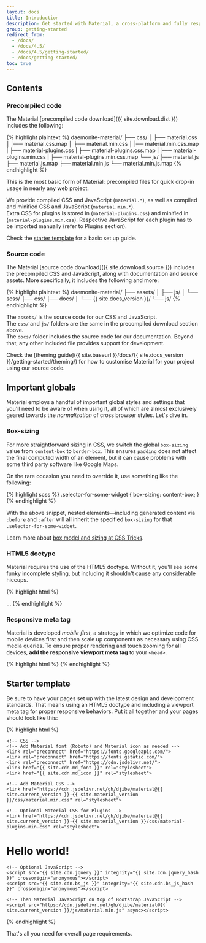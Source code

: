 ```yaml
---
layout: docs
title: Introduction
description: Get started with Material, a cross-platform and fully responsive front-end interface based on Google Material Design, built using Bootstrap 4.
group: getting-started
redirect_from:
  - /docs/
  - /docs/4.5/
  - /docs/4.5/getting-started/
  - /docs/getting-started/
toc: true
---
```


## Contents

### Precompiled code

The Material [precompiled code download]({{ site.download.dist }}) includes the following:

{% highlight plaintext %}
daemonite-material/
├── css/
│   ├── material.css
│   ├── material.css.map
│   ├── material.min.css
│   |── material.min.css.map
|   ├── material-plugins.css
|   ├── material-plugins.css.map
|   ├── material-plugins.min.css
|   ├── material-plugins.min.css.map
└── js/
    ├── material.js
    ├── material.js.map
    ├── material.min.js
    └── material.min.js.map
{% endhighlight %}

This is the most basic form of Material: precompiled files for quick drop-in usage in nearly any web project.

We provide compiled CSS and JavaScript (`material.*`), as well as compiled and minified CSS and JavaScript (`material.min.*`).  
Extra CSS for plugins is stored in (`material-plugins.css`) and minified in (`material-plugins.min.css`). Respective JavaScript for each plugin has to be imported manually (refer to Plugins section).

Check the [starter template](#starter-template) for a basic set up guide.

### Source code

The Material [source code download]({{ site.download.source }}) includes the precompiled CSS and JavaScript, along with documentation and source assets. More specifically, it includes the following and more:

{% highlight plaintext %}
daemonite-material/
├── assets/
│   ├── js/
│   └── scss/
├── css/
├── docs/
│   └── {{ site.docs_version }}/
└── js/
{% endhighlight %}

The `assets/` is the source code for our CSS and JavaScript.  
The `css/` and `js/` folders are the same in the precompiled download section above.  
The `docs/` folder includes the source code for our documentation. Beyond that, any other included file provides support for development.

Check the [theming guide]({{ site.baseurl }}/docs/{{ site.docs_version }}/getting-started/theming/) for how to customise Material for your project using our source code.

## Important globals

Material employs a handful of important global styles and settings that you'll need to be aware of when using it, all of which are almost exclusively geared towards the *normalization* of cross browser styles. Let's dive in.

### Box-sizing

For more straightforward sizing in CSS, we switch the global `box-sizing` value from `content-box` to `border-box`. This ensures `padding` does not affect the final computed width of an element, but it can cause problems with some third party software like Google Maps.

On the rare occasion you need to override it, use something like the following:

{% highlight scss %}
.selector-for-some-widget {
  box-sizing: content-box;
}
{% endhighlight %}

With the above snippet, nested elements—including generated content via `:before` and `:after` will all inherit the specified `box-sizing` for that `.selector-for-some-widget`.

Learn more about [box model and sizing at CSS Tricks](https://css-tricks.com/box-sizing/).

### HTML5 doctype

Material requires the use of the HTML5 doctype. Without it, you'll see some funky incomplete styling, but including it shouldn't cause any considerable hiccups.

{% highlight html %}
<!DOCTYPE html>
<html lang="en">
  ...
</html>
{% endhighlight %}

### Responsive meta tag

Material is developed *mobile first*, a strategy in which we optimize code for mobile devices first and then scale up components as necessary using CSS media queries. To ensure proper rendering and touch zooming for all devices, **add the responsive viewport meta tag** to your `<head>`.

{% highlight html %}
<meta content="initial-scale=1, shrink-to-fit=no, width=device-width" name="viewport">
{% endhighlight %}

## Starter template

Be sure to have your pages set up with the latest design and development standards. That means using an HTML5 doctype and including a viewport meta tag for proper responsive behaviors. Put it all together and your pages should look like this:

{% highlight html %}
<!DOCTYPE html>
<html lang="en">
  <head>
    <!-- Required meta tags -->
    <meta charset="utf-8">
    <meta content="initial-scale=1, shrink-to-fit=no, width=device-width" name="viewport">

    <!-- CSS -->
    <!-- Add Material font (Roboto) and Material icon as needed -->
    <link rel="preconnect" href="https://fonts.googleapis.com/">
    <link rel="preconnect" href="https://fonts.gstatic.com/">
    <link rel="preconnect" href="https://cdn.jsdelivr.net/">
    <link href="{{ site.cdn.md_font }}" rel="stylesheet">
    <link href="{{ site.cdn.md_icon }}" rel="stylesheet">

    <!-- Add Material CSS -->
    <link href="https://cdn.jsdelivr.net/gh/djibe/material@{{ site.current_version }}-{{ site.material_version }}/css/material.min.css" rel="stylesheet">

    <!-- Optional Material CSS for Plugins -->
    <link href="https://cdn.jsdelivr.net/gh/djibe/material@{{ site.current_version }}-{{ site.material_version }}/css/material-plugins.min.css" rel="stylesheet">
  </head>
  <body>
    <h1>Hello world!</h1>

    <!-- Optional JavaScript -->
    <script src="{{ site.cdn.jquery }}" integrity="{{ site.cdn.jquery_hash }}" crossorigin="anonymous"></script>
    <script src="{{ site.cdn.bs_js }}" integrity="{{ site.cdn.bs_js_hash }}" crossorigin="anonymous"></script>

    <!-- Then Material JavaScript on top of Bootstrap JavaScript -->
    <script src="https://cdn.jsdelivr.net/gh/djibe/material@{{ site.current_version }}/js/material.min.js" async></script>
  </body>
</html>
{% endhighlight %}

That's all you need for overall page requirements.
